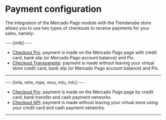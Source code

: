 # Payment configuration

The integration of the Mercado Pago module with the Tiendanube store allows you to use two types of checkouts to receive payments for your sales, namely:

----[mlb]---- 
* [Checkout Pro](/developers/en/docs/nuvemshop/payment-configuration/checkout-pro): payment is made on the Mercado Pago page with credit card, bank slip (or Mercado Pago account balance) and Pix.
* [Checkout Transparente](/developers/en/docs/nuvemshop/payment-configuration/checkout-api): payment is made without leaving your virtual store credit card, bank slip (or Mercado Pago account balance) and Pix.
------------

----[mla, mlm, mpe, mco, mlu, mlc]----
* [Checkout Pro](/developers/en/docs/nuvemshop/payment-configuration/checkout-pro): payment is made on the Mercado Pago page by credit card, bank transfer and cash payment networks.
* [Checkout API](/developers/en/docs/nuvemshop/payment-configuration/checkout-api): payment is made without leaving your virtual store using your credit card and cash payment networks.
------------